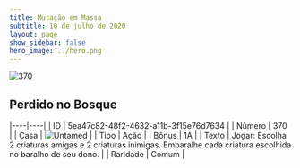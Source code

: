 ```yaml
---
title: Mutação em Massa
subtitle: 10 de julho de 2020
layout: page
show_sidebar: false
hero_image: ../hero.png
---
```


![370](https://cdn.keyforgegame.com/media/card_front/pt/479_370_W6VV383R4X8P_pt.png)

## Perdido no Bosque

|----|----|
| ID | 5ea47c82-48f2-4632-a11b-3f15e76d7634 |
| Número | 370 |
| Casa | ![Untamed](https://archonarcana.com/images/thumb/b/bd/Untamed.png/22px-Untamed.png "Indomados") |
| Tipo | Ação |
| Bônus | 1A |
| Texto | Jogar: Escolha 2 criaturas amigas e 2 criaturas inimigas. Embaralhe cada criatura escolhida no baralho de seu dono. |
| Raridade | Comum |
